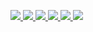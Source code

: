 <p>
<a href="https://go.choong.net/s/wx/20200723/%E4%B8%AD%E7%BE%8E%E5%85%B3%E7%B3%BB%E4%B8%BA%E4%BD%95%E6%80%A5%E8%BD%AC%E7%9B%B4%E4%B8%8B%EF%BC%9F.pdf" title="中美关系为何急转直下？.pdf">
<img src="https://github.com/inchoong/go/blob/master/s/wx/20200723/1.PNG?raw=true" />
<img src="https://github.com/inchoong/go/blob/master/s/wx/20200723/2.PNG?raw=true" />
<img src="https://github.com/inchoong/go/blob/master/s/wx/20200723/3.PNG?raw=true" />
<img src="https://github.com/inchoong/go/blob/master/s/wx/20200723/4.PNG?raw=true" />
<img src="https://github.com/inchoong/go/blob/master/s/wx/20200723/5.PNG?raw=true" />
<img src="https://github.com/inchoong/go/blob/master/s/wx/20200723/6.PNG?raw=true" />
 </a></p>
